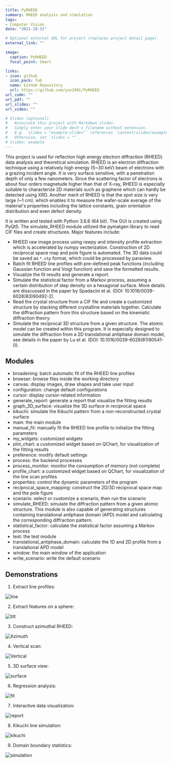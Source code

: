```yaml
---
title: PyRHEED
summary: RHEED analysis and simulation
tags:
- Computer Vision
date: "2021-10-31"

# Optional external URL for project (replaces project detail page).
external_link: ""

image:
  caption: PyRHEED
  focal_point: Smart

links:
- icon: github
  icon_pack: fab
  name: GitHub Repository
  url: https://github.com/yux1991/PyRHEED
url_code: ""
url_pdf: ""
url_slides: ""
url_video: ""

# Slides (optional).
#   Associate this project with Markdown slides.
#   Simply enter your slide deck's filename without extension.
#   E.g. `slides = "example-slides"` references `content/slides/example-slides.md`.
#   Otherwise, set `slides = ""`.
# slides: example
---
```


This project is used for reflection high energy electron diffraction (RHEED) data analysis and theoretical simulation. RHEED is an electron diffraction technique using a relatively high energy (5~30 keV) beam of electrons with a grazing incident angle. It is very surface sensitive, with a penetration depth of only a few nanometers. Since the scattering factor of electrons is about four orders magnetude higher than that of X-ray, RHEED is especially suitable to characterize 2D materials such as graphene which can hardly be detected using XRD. Another merit of RHEED is that the spot size is very large (~1 cm), which enables it to measure the wafer-scale average of the material's properties including the lattice constants, grain orientation distribution and even defect density.

It is written and tested with Python 3.6.6 (64 bit). The GUI is created using PyQt5. The simulate_RHEED module utilized the pymatgen library to read CIF files and create structures. Major features include:

* RHEED raw image process using rawpy and intensity profile extraction which is accelerated by numpy vecterization. Construction of 2D reciprocal space map and pole figure is automated. The 3D data could be saved as `*.vtp` format, which could be processed by paraview.
* Batch fit RHEED line profiles with pre-defined peak functions (including Gaussian function and Voigt function) and save the formatted results.
* Visualize the fit results and generate a report.
* Simulate the statistical factor from a Markov process, assuming a certain distribution of step density on a hexagonal surface. More details are disscussed in the paper by Spadacini et al. (DOI: 10.1016/0039-6028(83)90492-2).
* Read the crystal structure from a CIF file and create a customized structure by stacking different crystalline materials together. Calculate the diffraction pattern from this structure based on the kinematic diffraction theory.
* Simulate the reciprocal 3D structure from a given structure. The atomic model can be created within this program. It is especially designed to simulate the diffraction from a 2D translational antiphase domain model, see details in the paper by Lu et al. (DOI: 10.1016/0039-6028(81)90541-0).

## Modules 
- broadening: batch automatic fit of the RHEED line profiles
- browser: browse files inside the working directory
- canvas: display images, draw shapes and take user input
- configuration: change default configurations
- cursor: display cursor-related information
- generate_report: generate a report that visualize the fitting results
- graph_3D_surface: visualize the 3D surface in reciprocal space
- kikuchi: simulate the Kikuchi pattern from a non-reconstructed crystal surface
- main: the main module
- manual_fit: manually fit the RHEED line profile to initialize the fitting parameters
- my_widgets: customized widgets
- plot_chart: a customized widget based on QChart, for visualization of the fitting results
- preference: modify default settings
- process: the backend processes
- process_monitor: monitor the consumption of memory (not complete)
- profile_chart: a customized widget based on QChart, for visualization of the line scan profiles
- properties: control the dynamic parameters of the program
- reciprocal_space_mapping: construct the 2D/3D reciprocal space map and the pole figure
- scenario: select or customize a scenario, then run the scenario
- simulate_RHEED: simulate the diffraction pattern from a given atomic structure. This module is also capable of generating structures containing translational antiphase domain (APD) model and calculating the corresponding diffraction pattern. 
- statistical_factor: calculate the statistical factor assuming a Markov process 
- test: the test module
- translational_antiphase_domain: calculate the 1D and 2D profile from a translational APD model
- window: the main window of the application
- write_scenario: write the default scenario

## Demonstrations
1. Extract line profiles:

![line](https://user-images.githubusercontent.com/38077812/111377405-9a688e00-866e-11eb-8ef2-b25386f10d27.gif)


2. Extract features on a sphere:

![tilt](https://user-images.githubusercontent.com/38077812/111377452-aa806d80-866e-11eb-91eb-8a7f103c2077.gif)


3. Construct azimuthal RHEED:

![Azimuth](https://user-images.githubusercontent.com/38077812/111377562-cbe15980-866e-11eb-8c64-5fa6137a0d96.gif)


4. Vertical scan:

![Vertical](https://user-images.githubusercontent.com/38077812/111377572-ce43b380-866e-11eb-8b8f-e6ccd2e74a68.gif)


5. 3D surface view:

![surface](https://user-images.githubusercontent.com/38077812/111377787-1236b880-866f-11eb-8e52-60f3235085df.gif)


6. Regression analysis:

![fit](https://user-images.githubusercontent.com/38077812/111377799-16fb6c80-866f-11eb-96cd-f01dff3425ab.gif)


7. Interactive data visualization:

![report](https://user-images.githubusercontent.com/38077812/111377803-18c53000-866f-11eb-94ff-4ea16daaef3e.gif)


8. Kikuchi line simulation:

![kikuchi](https://user-images.githubusercontent.com/38077812/111377813-1bc02080-866f-11eb-8043-28bc199f8cd5.gif)


9. Domain boundary statistics:

![simulation](https://user-images.githubusercontent.com/38077812/111377823-1f53a780-866f-11eb-8b26-4638de0200c0.gif)
